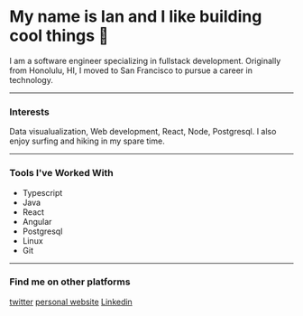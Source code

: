 # My name is Ian and I like building cool things 👋
<p> I am a software engineer specializing in fullstack development. Originally from Honolulu, HI, I moved to San Francisco to pursue a career in technology. </p>

---

### Interests
Data visualualization, Web development, React, Node, Postgresql. I also enjoy surfing and hiking in my spare time.

---

### Tools I've Worked With
- Typescript
- Java
- React
- Angular
- Postgresql
- Linux
- Git

---

### Find me on other platforms
[twitter](https://twitter.com/ianmatss)
[personal website](https://www.ianmats.com/)
[Linkedin](https://www.linkedin.com/in/ian-matsumoto/)


<!--
**ianmat55/ianmat55** is a ✨ _special_ ✨ repository because its `README.md` (this file) appears on your GitHub profile.

Here are some ideas to get you started:

- 🔭 I’m currently working on ...
- 🌱 I’m currently learning ...
- 👯 I’m looking to collaborate on ...
- 🤔 I’m looking for help with ...
- 💬 Ask me about ...
- 📫 How to reach me: ...
- 😄 Pronouns: ...
- ⚡ Fun fact: ...
-->
